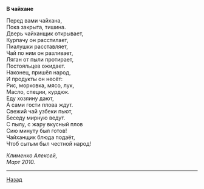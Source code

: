﻿**В чайхане**  

Перед вами чайхана,  
Пока закрыта, тишина.  
Дверь чайханщик открывает,  
Курпачу он расстилает,  
Пиалушки расставляет,  
Чай по ним он разливает,  
Ляган от пыли протирает,  
Постояльцев ожидает.  
Наконец, пришёл народ,  
И продукты он несёт:  
Рис, морковка, мясо, лук,  
Масло, специи, курдюк.  
Еду хозяину дают,  
А сами гости плова ждут.  
Свежий чай узбеки пьют,  
Беседу мирную ведут.  
С пылу, с жару вкусный плов  
Сию минуту был готов!  
Чайханщик блюда подаёт,  
Чтоб сытым был честной народ!  

_Клименко Алексей,_  
_Март 2010._  

---

[Назад](./)
